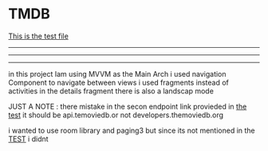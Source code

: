 # TMDB
[This is the test file ](test.pdf)
****
****
****
in this project Iam using MVVM as the Main Arch
i used navigation Component to navigate between views 
i used fragments instead of activities 
in the details fragment there is also a landscap mode 

JUST A NOTE : there  mistake in the secon endpoint link provieded in [the test](test.pdf)
it should be api.temoviedb.or 
not
developers.themoviedb.org

i wanted to use room library and paging3 but since its not mentioned in the [TEST](test.pdf) i didnt 



